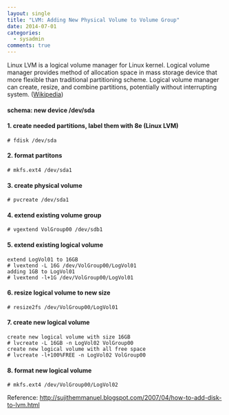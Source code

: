 ```yaml
---
layout: single
title: "LVM: Adding New Physical Volume to Volume Group"
date: 2014-07-01
categories:
  - sysadmin
comments: true
---
```


Linux LVM is a logical volume manager for Linux kernel. Logical volume manager provides method of allocation space in mass storage device that more flexible than traditional partitioning scheme. Logical volume manager can create, resize, and combine partitions, potentially without interrupting system. ([Wikipedia](<http://en.wikipedia.org/wiki/Logical_Volume_Manager_(Linux)>))

#### schema: new device /dev/sda

#### 1. create needed partitions, label them with 8e (Linux LVM)

    # fdisk /dev/sda

#### 2. format partitons

    # mkfs.ext4 /dev/sda1

#### 3. create physical volume

    # pvcreate /dev/sda1

#### 4. extend existing volume group

    # vgextend VolGroup00 /dev/sdb1

#### 5. extend existing logical volume

    extend LogVol01 to 16GB
    # lvextend -L 16G /dev/VolGroup00/LogVol01
    adding 1GB to LogVol01
    # lvextend -l+1G /dev/VolGroup00/LogVol01

#### 6. resize logical volume to new size

    # resize2fs /dev/VolGroup00/LogVol01

#### 7. create new logical volume

    create new logical volume with size 16GB
    # lvcreate -L 16GB -n LogVol02 VolGroup00
    create new logical volume with all free space
    # lvcreate -l+100%FREE -n LogVol02 VolGroup00

#### 8. format new logical volume

    # mkfs.ext4 /dev/VolGroup00/LogVol02

Reference: <http://sujithemmanuel.blogspot.com/2007/04/how-to-add-disk-to-lvm.html>
